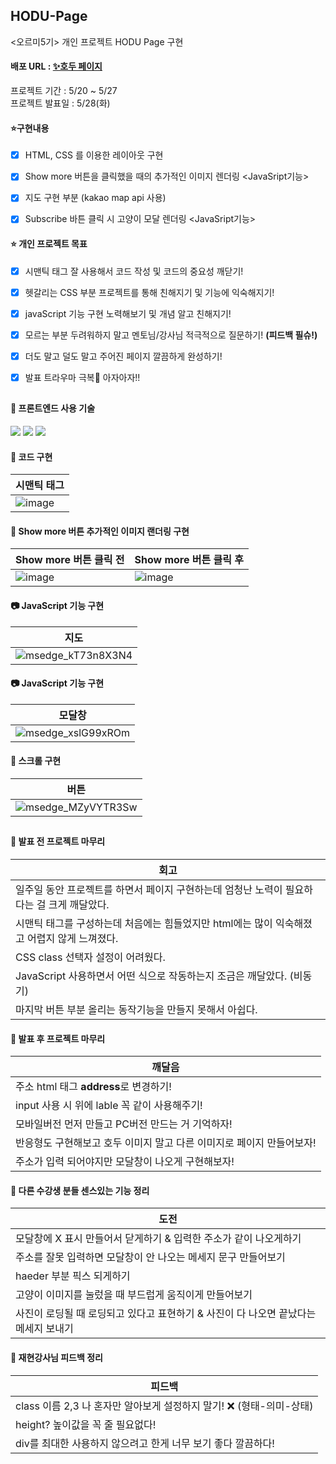 ## HODU-Page
<오르미5기> 개인 프로젝트 HODU Page 구현
#### 배포 URL : [✨호두 페이지](https://soomae1.github.io/HODU-Page/)

프로젝트 기간 : 5/20 ~ 5/27 <br>
프로젝트 발표일 : 5/28(화)

#### ⭐구현내용
- [x] HTML, CSS 를 이용한 레이아웃 구현
- [x] Show more 버튼을 클릭했을 때의 추가적인 이미지 렌더링 <JavaSript기능>
- [x] 지도 구현 부분 (kakao map api 사용)
- [x] Subscribe 바튼 클릭 시 고양이 모달 렌더링 <JavaSript기능>


#### ⭐ 개인 프로젝트 목표
- [x] 시맨틱 태그 잘 사용해서 코드 작성 및 코드의 중요성 깨닫기!
- [x] 헷갈리는 CSS 부분 프로젝트를 통해 친해지기 및 기능에 익숙해지기!
- [x] javaScript 기능 구현 노력해보기 및 개념 알고 친해지기!
- [x] 모르는 부분 두려워하지 말고 멘토님/강사님 적극적으로 질문하기! **(피드백 필슈!)**
- [x] 더도 말고 덜도 말고 주어진 페이지 깔끔하게 완성하기!
- [x] 발표 트라우마 극복👩 아자아자!!


## 

#### 🧰 프론트엔드 사용 기술
<img src="https://img.shields.io/badge/HTML-E34F26?style=for-the-badge&logo=html5&logoColor=white" /> <img src="https://img.shields.io/badge/CSS-1572B6?style=for-the-badge&logo=css3&logoColor=white" /> <img src="https://img.shields.io/badge/JavaScript-F7DF1E?style=for-the-badge&logo=javascript&logoColor=black" />


#### 🔗 코드 구현

| 시맨틱 태그 | 
|---|
| ![image](https://github.com/soomae1/HODU-Page/assets/168793000/49249a33-a749-499a-93e6-9e5b4937f7e8) |
   

#### 🔗 Show more 버튼 추가적인 이미지 랜더링 구현

| Show more 버튼 클릭 전 | Show more 버튼 클릭 후 |
|---|---|
| ![image](https://github.com/soomae1/HODU-Page/assets/168793000/378025f0-705b-446c-8198-48f8b7917b20)  | ![image](https://github.com/soomae1/HODU-Page/assets/168793000/ba458986-1f86-4191-b52c-65bc2c130f26)|


#### 📷 JavaScript 기능 구현

| 지도 | 
|---|
| ![msedge_kT73n8X3N4](https://github.com/soomae1/HODU-Page/assets/168793000/8c25b693-534a-45cc-9c50-50976804a48f) |


#### 📷 JavaScript 기능 구현

| 모달창 | 
|---|
| ![msedge_xslG99xROm](https://github.com/soomae1/HODU-Page/assets/168793000/21337e7d-d2d3-464d-8621-54b868a71db1) |


#### 🔗 스크롤 구현

| 버튼 | 
|---|
| ![msedge_MZyVYTR3Sw](https://github.com/soomae1/HODU-Page/assets/168793000/f0ece436-2028-4e53-b51a-e64c3bc9d7a4) |


##

#### 🐥 발표 전 프로젝트 마무리
| 회고 |
|---|
| 일주일 동안 프로젝트를 하면서 페이지 구현하는데 엄청난 노력이 필요하다는 걸 크게 깨달았다. |
| 시맨틱 태그를 구성하는데 처음에는 힘들었지만 html에는 많이 익숙해졌고 어렵지 않게 느껴졌다. |
| CSS class 선택자 설정이 어려웠다. |
| JavaScript 사용하면서 어떤 식으로 작동하는지 조금은 깨달았다. (비동기) |
| 마지막 버튼 부분 올리는 동작기능을 만들지 못해서 아쉽다. |


#### 🐥 발표 후 프로젝트 마무리
| 깨달음 |
|---|
| 주소 html 태그 **address**로 변경하기! |
| input 사용 시 위에 lable 꼭 같이 사용해주기!|
| 모바일버전 먼저 만들고 PC버전 만드는 거 기억하자! |
| 반응형도 구현해보고 호두 이미지 말고 다른 이미지로 페이지 만들어보자! |
| 주소가 입력 되어야지만 모달창이 나오게 구현해보자! |

#### 🐥 다른 수강생 분들 센스있는 기능 정리
| 도전 |
|---|
| 모달창에 X 표시 만들어서 닫게하기 & 입력한 주소가 같이 나오게하기 |
| 주소를 잘못 입력하면 모달창이 안 나오는 메세지 문구 만들어보기 |
| haeder 부분 픽스 되게하기 |
| 고양이 이미지를 눌렀을 때 부드럽게 움직이게 만들어보기 |
| 사진이 로딩될 때 로딩되고 있다고 표현하기 & 사진이 다 나오면 끝났다는 메세지 보내기 |


#### 🐥 재현강사님 피드백 정리
| 피드백 |
|---|
| class 이름 2,3 나 혼자만 알아보게 설정하지 말기! ❌ (형태-의미-상태) |
| height? 높이값을 꼭 줄 필요없다! |
| div를 최대한 사용하지 않으려고 한게 너무 보기 좋다 깔끔하다! |



